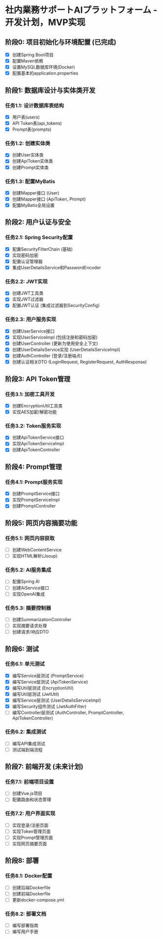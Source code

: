 # 社内業務サポートAIプラットフォーム - 开发计划，MVP实现

## 阶段0: 项目初始化与环境配置 (已完成)

- [x] 创建Spring Boot项目
- [x] 配置Maven依赖
- [x] 设置MySQL数据库环境(Docker)
- [x] 配置基本的application.properties

## 阶段1: 数据库设计与实体类开发

### 任务1.1: 设计数据库表结构
- [x] 用户表(users)
- [x] API Token表(api_tokens)
- [x] Prompt表(prompts)

### 任务1.2: 创建实体类
- [x] 创建User实体类
- [x] 创建ApiToken实体类
- [x] 创建Prompt实体类

### 任务1.3: 配置MyBatis
- [x] 创建Mapper接口 (User)
- [x] 创建Mapper接口 (ApiToken, Prompt)
- [x] 配置MyBatis全局设置

## 阶段2: 用户认证与安全

### 任务2.1: Spring Security配置
- [x] 配置SecurityFilterChain (基础)
- [x] 实现密码加密
- [x] 配置认证管理器
- [x] 集成UserDetailsService和PasswordEncoder

### 任务2.2: JWT实现
- [x] 创建JWT工具类
- [x] 实现JWT过滤器
- [x] 配置JWT认证 (集成过滤器到SecurityConfig)

### 任务2.3: 用户服务实现
- [x] 创建UserService接口
- [x] 实现UserServiceImpl (包括注册和密码加密)
- [x] 创建UserController (更新为使用安全上下文)
- [x] 创建UserDetailsService实现 (UserDetailsServiceImpl)
- [x] 创建AuthController (登录/注册端点)
- [x] 创建认证相关DTO (LoginRequest, RegisterRequest, AuthResponse)

## 阶段3: API Token管理

### 任务3.1: 加密工具开发
- [x] 创建EncryptionUtil工具类
- [x] 实现AES加密/解密功能

### 任务3.2: Token服务实现
- [x] 创建ApiTokenService接口
- [x] 实现ApiTokenServiceImpl
- [x] 创建ApiTokenController

## 阶段4: Prompt管理

### 任务4.1: Prompt服务实现
- [x] 创建PromptService接口
- [x] 实现PromptServiceImpl
- [x] 创建PromptController

## 阶段5: 网页内容摘要功能

### 任务5.1: 网页内容获取
- [ ] 创建WebContentService
- [ ] 实现HTML解析(Jsoup)

### 任务5.2: AI服务集成
- [ ] 配置Spring AI
- [ ] 创建AiService接口
- [ ] 实现OpenAI集成

### 任务5.3: 摘要控制器
- [ ] 创建SummarizationController
- [ ] 实现摘要请求处理
- [ ] 创建请求/响应DTO

## 阶段6: 测试

### 任务6.1: 单元测试
- [x] 编写Service层测试 (PromptService)
- [x] 编写Service层测试 (ApiTokenService)
- [x] 编写Util层测试 (EncryptionUtil)
- [x] 编写Util层测试 (JwtUtil)
- [x] 编写Service层测试 (UserDetailsServiceImpl)
- [x] 编写Security组件测试 (JwtAuthFilter)
- [ ] 编写Controller层测试 (AuthController, PromptController, ApiTokenController)

### 任务6.2: 集成测试
- [ ] 编写API集成测试
- [ ] 测试端到端流程

## 阶段7: 前端开发 (未来计划)

### 任务7.1: 前端项目设置
- [ ] 创建Vue.js项目
- [ ] 配置路由和状态管理

### 任务7.2: 用户界面实现
- [ ] 实现登录/注册页面
- [ ] 实现Token管理页面
- [ ] 实现Prompt管理页面
- [ ] 实现网页摘要页面

## 阶段8: 部署

### 任务8.1: Docker配置
- [ ] 创建后端Dockerfile
- [ ] 创建前端Dockerfile
- [ ] 更新docker-compose.yml

### 任务8.2: 部署文档
- [ ] 编写部署指南
- [ ] 编写用户手册
